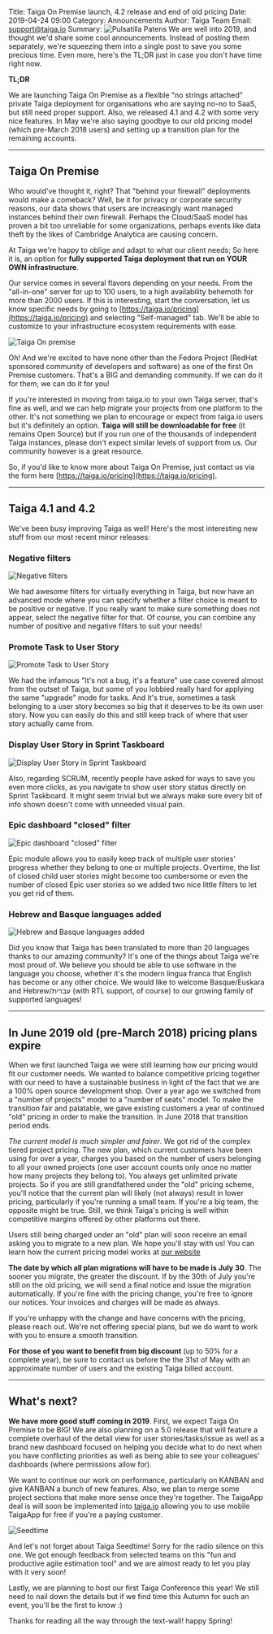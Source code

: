 Title: Taiga On Premise launch, 4.2 release and end of old pricing
Date: 2019-04-24 09:00
Category: Announcements
Author: Taiga Team
Email: support@taiga.io
Summary: ![Pulsatilla Patens]({filename}/images/2016-04-04_changelog200/pulsatilla_patens.jpg) We are well into 2019, and thought we'd share some cool announcements. Instead of posting them separately, we're squeezing them into a single post to save you some precious time. Even more, here's the TL;DR just in case you don't have time right now.

**TL;DR**

We are launching Taiga On Premise as a flexible "no strings attached" private Taiga deployment for organisations who are saying no-no to SaaS, but still need proper support. Also, we released 4.1 and 4.2 with some very nice features. In May we're also saying goodbye to our old pricing model (which pre-March 2018 users) and setting up a transition plan for the remaining accounts.

--------------------------------------------------------------------------------

## Taiga On Premise

Who would've thought it, right? That "behind your firewall" deployments would make a comeback? Well, be it for privacy or corporate security reasons, our data shows that users are increasingly want managed instances behind their own firewall. Perhaps the Cloud/SaaS model has proven a bit too unreliable for some organizations, perhaps events like data theft by the likes of Cambridge Analytica are causing concern.

At Taiga we're happy to oblige and adapt to what our client needs; So here it is, an option for **fully supported Taiga deployment that run on YOUR OWN infrastructure**.

Our service comes in several flavors depending on your needs. From the "all-in-one" server for up to 100 users, to a high availability behemoth for more than 2000 users. If this is interesting, start the conversation, let us know specific needs by going to [https://taiga.io/pricing](https://taiga.io/pricing) and selecting "Self-managed" tab. We'll be able to customize to your infrastructure ecosystem requirements with ease.

![Taiga On premise]({filename}/images/2019-04-25_onpremise42pricing/taigaonpremise.jpg)

Oh! And we're excited to have none other than the Fedora Project (RedHat sponsored community of developers and software) as one of the first On Premise customers. That's a BIG and demanding community. If we can do it for them, we can do it for you!

If you're interested in moving from taiga.io to your own Taiga server, that's fine as well, and we can help migrate your projects from one platform to the other. It's not something we plan to encourage or expect from taiga.io users but it's definitely an option. **Taiga will still be downloadable for free** (it remains Open Source) but if you run one of the thousands of independent Taiga instances, please don't expect similar levels of support from us. Our community however is a great resource.

So, if you'd like to know more about Taiga On Premise, just contact us via the form here [https://taiga.io/pricing](https://taiga.io/pricing).

--------------------------------------------------------------------------------

## Taiga 4.1 and 4.2

We've been busy improving Taiga as well! Here's the most interesting new stuff from our most recent minor releases:

### Negative filters

![Negative filters]({filename}/images/2019-04-25_onpremise42pricing/negative-filters.gif)

We had awesome filters for virtually everything in Taiga, but now have an advanced mode where you can specify whether a filter choice is meant to be positive or negative. If you really want to make sure something does not appear, select the negative filter for that. Of course, you can combine any number of positive and negative filters to suit your needs!

### Promote Task to User Story

![Promote Task to User Story]({filename}/images/2019-04-25_onpremise42pricing/promote-task-to-us.gif)

We had the infamous "It's not a bug, it's a feature" use case covered almost from the outset of Taiga, but some of you lobbied really hard for applying the same "upgrade" mode for tasks. And it's true, sometimes a task belonging to a user story becomes so big that it deserves to be its own user story. Now you can easily do this and still keep track of where that user story actually came from.

### Display User Story in Sprint Taskboard

![Display User Story in Sprint Taskboard]({filename}/images/2019-04-25_onpremise42pricing/display-us-status-taskboard.gif)

Also, regarding SCRUM, recently people have asked for ways to save you even more clicks, as you navigate to show user story status directly on Sprint Taskboard. It might seem trivial but we always make sure every bit of info shown doesn't come with unneeded visual pain.

### Epic dashboard "closed" filter

![Epic dashboard "closed" filter]({filename}/images/2019-04-25_onpremise42pricing/epics-filter.gif)

Epic module allows you to easily keep track of multiple user stories' progress whether they belong to one or multiple projects. Overtime, the list of closed child user stories might become too cumbersome or even the number of closed Epic user stories so we added two nice little filters to let you get rid of them.

### Hebrew and Basque languages added

![Hebrew and Basque languages added]({filename}/images/2019-04-25_onpremise42pricing/hebrew-rtl-language.gif)

Did you know that Taiga has been translated to more than 20 languages thanks to our amazing community? It's one of the things about Taiga we're most proud of. We believe you should be able to use software in the language you choose, whether it's the modern lingua franca that English has become or any other choice. We would like to welcome Basque/Euskara and Hebrew/עברית (with RTL support, of course) to our growing family of supported languages!

--------------------------------------------------------------------------------

## In June 2019 old (pre-March 2018) pricing plans expire

When we first launched Taiga we were still learning how our pricing would fit our customer needs. We wanted to balance competitive pricing together with our need to have a sustainable business in light of the fact that we are a 100% open source development shop. Over a year ago we switched from a "number of projects" model to a "number of seats" model. To make the transition fair and palatable, we gave existing customers a year of continued "old" pricing in order to make the transition. In June 2018 that transition period ends.

*The current model is much simpler and fairer*. We got rid of the complex tiered project pricing. The new plan, which current customers have been using for over a year, charges you based on the number of users belonging to all your owned projects (one user account counts only once no matter how many projects they belong to). You always get unlimited private projects. So if you are still grandfathered under the "old" pricing scheme, you'll notice that the current plan will likely (not always) result in lower pricing, particularly if you're running a small team. If you're a big team, the opposite might be true. Still, we think Taiga's pricing is well within competitive margins offered by other platforms out there.

Users still being charged under an "old" plan will soon receive an email asking you to migrate to a new plan. We hope you'll stay with us! You can learn how the current pricing model works at [our website](https://taiga.io/pricing)

**The date by which all plan migrations will have to be made is July 30**. The sooner you migrate, the greater the discount. If by the 30th of July you're still on the old pricing, we will send a final notice and issue the migration automatically. If you're fine with the pricing change, you're free to ignore our notices. Your invoices and charges will be made as always.

If you're unhappy with the change and have concerns with the pricing, please reach out. We're not offering special plans, but we do want to work with you to ensure a smooth transition.

**For those of you want to benefit from big discount** (up to 50% for a complete year), be sure to contact us before the the 31st of May with an approximate number of users and the existing Taiga billed account.

--------------------------------------------------------------------------------

## What's next?

**We have more good stuff coming in 2019**. First, we expect Taiga On Premise to be BIG! We are also planning on a 5.0 release that will feature a complete overhaul of the detail view for user stories/tasks/issue as well as a brand new dashboard focused on helping you decide what to do next when you have conflicting priorities as well as being able to see your colleagues' dashboards (where permissions allow for).

We want to continue our work on performance, particularly on KANBAN and give KANBAN a bunch of new features. Also, we plan to merge some project sections that make more sense once they're together. The TaigaApp deal is will soon be implemented into [taiga.io](https://taiga.io) allowing you to use mobile TaigaApp for free if you're a paying customer.

![Seedtime]({filename}/images/2019-04-25_onpremise42pricing/seedtime.jpg)

And let's not forget about Taiga Seedtime! Sorry for the radio silence on this one. We got enough feedback from selected teams on this "fun and productive agile estimation tool" and we are almost ready to let you play with it very soon!

Lastly, we are planning to host our first Taiga Conference this year! We still need to nail down the details but if we find time this Autumn for such an event, you'll be the first to know :)

Thanks for reading all the way through the text-wall! happy Spring!

